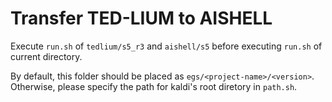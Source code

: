 # Transfer TED-LIUM to AISHELL

Execute `run.sh` of `tedlium/s5_r3` and `aishell/s5` before executing `run.sh` of current directory.

By default, this folder should be placed as `egs/<project-name>/<version>`. Otherwise, please specify the path for kaldi's root diretory in `path.sh`.